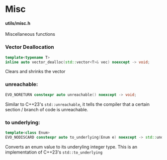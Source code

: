 # Misc
#### utils/misc.h

Miscellaneous functions

### Vector Deallocation
```C++
template<typename T>
inline auto vector_dealloc(std::vector<T>& vec) noexcept -> void;
```
Clears and shrinks the vector


### unreachable:
```C++
EVO_NORETURN constexpr auto unreachable() noexcept -> void;
```
Similar to C++23's `std::unreachable`, it tells the compiler that a certain section / branch of code is unreachable.



### to underlying:
```C++
template<class Enum>
EVO_NODISCARD constexpr auto to_underlying(Enum e) noexcept -> std::underlying_type_t<Enum>;
```
Converts an enum value to its underyling integer type. This is an implementation of C++23's `std::to_underlying`
